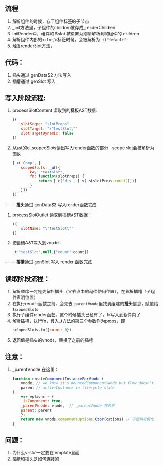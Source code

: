 ## 流程
1. 解析组件的时候，存下组件标签的子节点
2. _init方法里，子组件的children被存成_renderChildren
3. initRender中，组件的 $slot 被设置为刚刚解析到的组件的 children
4. 解析组件内部的`<slot/>`标签时候，会被解析为`_t("default")`
5. 触发renderSlot方法，

## 代码：
1. 插头通过 genData$2 方法写入
2. 插槽通过 genSlot 写入
## 写入阶段流程:
1. processSlotContent 读取到的模板AST数据:
    ```js
    ({
        slotScope: "slotProps"
        slotTarget: "\"testSlot\""
        slotTargetDynamic: false
    })
    ```
2. 从ast的el.scopedSlots读出写入render函数的部分，scope slot会被解析为函数
    ```js
    [_c('Comp', {
        scopedSlots: _u([{
            key: "testSlot",
            fn: function(slotProps) {
                return [_c('div', [_v(_s(slotProps.count))])]
            }
        }])
    })]
    ```
----- **插头**通过 genData$2 写入render函数完成

1. processSlotOutlet 读取到插槽AST数据：
    ```js
    ({
        slotName: "\"testSlot\""
    })
    ```
2. 把插槽AST写入到vnode：
    ```js
    _t("testSlot",null,{"count":count})
    ```
----- **插槽**通过 genSlot 写入 render 函数完成

## 读取阶段流程：
1. 解析顺序一定是先解析插头（父节点中的组件使用位置），在解析插槽（子组件声明位置）
2. 在执行render函数之前，会先去`_parentVnode`里找到组建的**插头**信息，赋值给`$scopedSlots`
3. 执行子组件render函数，这个时候插头已经有了，fn写入到组件内了
4. 解析插槽，执行fn，传入_t方法的第三个参数作为props，即：
    ```js
    sclopedSlots.fn({count: 0})
    ```
5. 返回值是插头的vnode，替换了之前的插槽

## 注意：
1. _parentVnode 在这里：
    ```js
    function createComponentInstanceForVnode (
        vnode, // we know it's MountedComponentVNode but flow doesn't
        parent // activeInstance in lifecycle state
    ) {
        var options = {
        _isComponent: true,
        _parentVnode: vnode,  // _parentVnode 在这里
        parent: parent
        };
        return new vnode.componentOptions.Ctor(options) // 子组件实例化
    }
    ```
## 问题：
1. 为什么v-slot一定要在template里面
2. 插槽和插头是如何连接的
